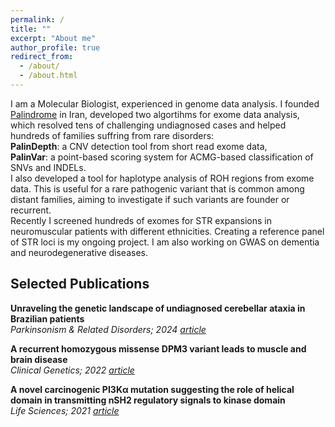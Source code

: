 ```yaml
---
permalink: /
title: ""
excerpt: "About me"
author_profile: true
redirect_from: 
  - /about/
  - /about.html
---
```


I am a Molecular Biologist, experienced in genome data analysis. I founded [Palindrome](https://palinlab.com/) in Iran, developed two algortihms for exome data analysis, which resolved tens of challenging undiagnosed cases and helped hundreds of families suffring from rare disorders: \
**PalinDepth**: a CNV detection tool from short read exome data, \
**PalinVar**: a point-based scoring system for ACMG-based classification of SNVs and INDELs. \
I also developed a tool for haplotype analysis of ROH regions from exome data. This is useful for a rare pathogenic variant that is common among distant families, aiming to investigate if such variants are founder or recurrent. \
Recently I screened hundreds of exomes for STR expansions in neuromuscular patients with different ethnicities. Creating a reference panel of STR loci is my ongoing project. I am also working on GWAS on dementia and neurodegenerative diseases.
## Selected Publications
**Unraveling the genetic landscape of undiagnosed cerebellar ataxia in Brazilian patients** \
*Parkinsonism & Related Disorders; 2024* [*article*](https://www.prd-journal.com/article/S1353-8020(23)01040-4/fulltext)


**A recurrent homozygous missense DPM3 variant leads to muscle and brain disease** \
*Clinical Genetics; 2022* [*article*](https://onlinelibrary.wiley.com/doi/full/10.1111/cge.14208)


**A novel carcinogenic PI3Kα mutation suggesting the role of helical domain in transmitting nSH2 regulatory signals to kinase domain** \
*Life Sciences; 2021* [*article*](https://www.sciencedirect.com/science/article/abs/pii/S0024320520315125)
